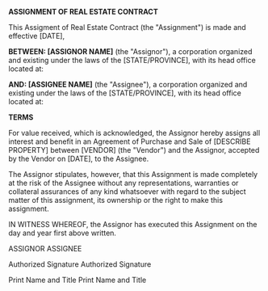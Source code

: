 **ASSIGNMENT OF REAL ESTATE CONTRACT**

This Assigment of Real Estate Contract (the "Assignment") is made and
effective \[DATE\],

**BETWEEN: \[ASSIGNOR NAME\]** (the \"Assignor\"), a corporation
organized and existing under the laws of the \[STATE/PROVINCE\], with
its head office located at:

**AND: \[ASSIGNEE NAME\]** (the \"Assignee\"), a corporation organized
and existing under the laws of the \[STATE/PROVINCE\], with its head
office located at:

**TERMS**

For value received, which is acknowledged, the Assignor hereby assigns
all interest and benefit in an Agreement of Purchase and Sale of
\[DESCRIBE PROPERTY\] between \[VENDOR\] (the \"Vendor\") and the
Assignor, accepted by the Vendor on \[DATE\], to the Assignee.

The Assignor stipulates, however, that this Assignment is made
completely at the risk of the Assignee without any representations,
warranties or collateral assurances of any kind whatsoever with regard
to the subject matter of this assignment, its ownership or the right to
make this assignment.

IN WITNESS WHEREOF, the Assignor has executed this Assignment on the day
and year first above written.

ASSIGNOR ASSIGNEE

Authorized Signature Authorized Signature

Print Name and Title Print Name and Title
